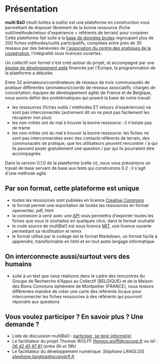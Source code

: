 # Présentation

**multi BàO** (multi boîtes à outils) est une plateforme en construction vous permettant de disposer librement de la bonne ressource (fiche outil/méthode/retour d'expérience + référents de terrain) pour coopérer. Cette plateforme fait suite à la [base de données brutes](https://www.dropbox.com/sh/vryv33xp4bwwhx0/AAAGx_8JJZO_Gtipmg4GMFIKa) regroupant plus de 200 fiches méthodes/outils participatifs, compilées entre près de 30 réseaux par des bénévoles de [l'association du centre des pratiques de la coopération](http://cpcoop.fr), l'intégralité sous licences ouvertes.

Un collectif non formel s'est créé autour du projet, et accompagné par une [équipe de développement agile](http://scopyleft.fr) financée par l'Europe, la programmation de la plateforme a débutée. 

Entre 32 animateurs/coordinateurs de réseaux de trois communautés de pratique différentes (animateurs/coordo de réseaux associatifs; chargés de concertation; équipes de développement agile) de France et de Belgique, nous avons défini des problématiques qui posent la base de notre travail:
- les ressources (fiches outils / méthodes ET retours d'expériences) ne sont pas interconnectés (autrement dit on ne peut pas facilement les récupérer non plus)
- les non-initiés ont du mal à trouver la bonne ressource : il n'existe pas de trame
- les non-initiés ont du mal à trouver la bonne ressource: les fiches ne sont pas interconnectées avec des contacts référents de terrain, des communautés de pratique, que les utilisateurs peuvent rencontrer / à qui ils peuvent poser gratuitement une question / par qui ils pourraient être accompagnés

Dans la version 0.1.0 de la plateforme (celle ci), nous vous présentons un travail de base servant de base aux tests qui construirons 0.2 : il s'agit d'une méthode agile. 

## Par son format, cette plateforme est unique 
- toutes les ressources sont publiées en licence [Creative Commons](http://creativecommons.fr/licences/les-6-licences/)
- le format permet une exportation de toutes les ressources en format openwriter, pdf, html
- la connexion à venir avec une [API](http://fr.wikipedia.org/wiki/Interface_de_programmation) vous permettra d'exporter toutes les fiches que vous le souhaitez en quelques clics, dans le format souhaité
- le code source de multiBàO est sous licence [MIT](http://fr.wikipedia.org/wiki/Licence_MIT), une licence ouverte permettant sa réutilisation et remix
- le format utilisé par le codage est le format Markdown, un format facile à apprendre, transformable en html et en tout autre langage informatique

## On interconnecte aussi/surtout vers des humains
- suite à un test que nous réalisons dans le cadre des rencontres du Groupe de Recherche d'Appui au Collectif (BELGIQUE) et de la Maison des Biens Communs éphémère de Montpellier (FRANCE), nous testons différentes manière de créer une carte des référents locaux pour interconnecter les fiches ressources à des référents qui pourront répondre aux questions

## Vous voulez participer ? En savoir plus ? Une demande ?

* Liste de discussion multiBàO : [participer, se tenir informé(e)](http://lists.imaginationforpeople.org/cgi-bin/mailman/listinfo/multibao )
* Le facilitateur du projet 
*Thomas WOLFF*
*[thomas.wolff@cpcoop.fr](mailto:thomas.wolff@cpcoop.fr)*
*ou tél : [06 42 45 97 81](tel:33642459781) (entre 9h et 19h)*
* Le facilitateur du développement numérique: 
*Stéphane LANGLOIS*
*[stephane.langlois@scopyleft.fr](mailto:stephane.langlois@scopyleft.fr)*
